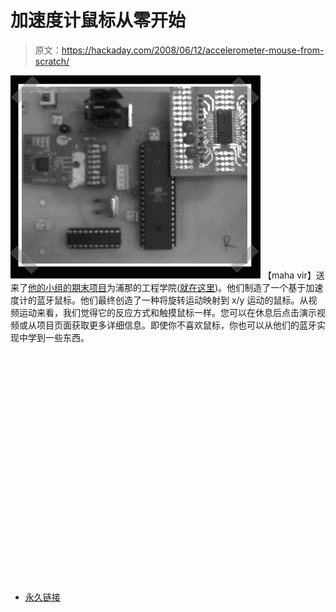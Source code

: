 # 加速度计鼠标从零开始

> 原文：<https://hackaday.com/2008/06/12/accelerometer-mouse-from-scratch/>

![](img/418f1587dd22ea1ab44ee16ea9ff0d14.png)
【maha vir】送来了[他的小组的期末项目](http://coepetc.blogspot.com/)为浦那的工程学院([就在这里](http://maps.google.com/maps?ie=UTF-8&oe=utf-8&rls=org.mozilla:en-US:official&client=firefox-a&q=Pune,+Maharashtra+India&um=1&sa=X&oi=geocode_result&resnum=1&ct=title))。他们制造了一个基于加速度计的蓝牙鼠标。他们最终创造了一种将旋转运动映射到 x/y 运动的鼠标。从视频运动来看，我们觉得它的反应方式和触摸鼠标一样。您可以在休息后点击演示视频或从项目页面获取更多详细信息。即使你不喜欢鼠标，你也可以从他们的蓝牙实现中学到一些东西。

<object width="450" height="364"><param name="movie" value="http://www.youtube.com/v/RdU6nDrc9vE&amp;hl=en&amp;rel=0&amp;color1=0x3a3a3a&amp;color2=0x999999"></object>

*   [永久链接](http://coepetc.blogspot.com/)